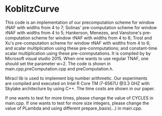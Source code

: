 # KoblitzCurve
This code is an implementation of our precomputation scheme for window $\tau$NAF with widths from 4 to 7; Solinas' pre-computation scheme for window $\tau$NAF with widths from 4 to 5; Hankerson, Menezes, and Vanstone's pre-computation scheme for window $\tau$NAF with widths from 4 to 6; Trost and Xu's pre-computation scheme for window $\tau$NAF with widths from 4 to 6;  and scalar multiplication using these pre-conmputations; and constant-time scalar multiplication using these pre-conmputations. It is compiled by by Microsoft visual studio 2015. 
When one wants to use regular TNAF, one should set the parameter w=2. 
The code is shown in main.cpp,preComputation.cpp and preComputation.h.


Miracl lib  is used to implement  big number arithmetic. Our experiments  
are compiled and executed on Intel R Core TM i7-6567U @3.3 GHZ with Skylake architecture by using C++. The time costs are shown in our paper.  

If one wants to test for more times, please change the value of CYCLES in main.cpp. If one wants to test for more size integers, please change the value of PLambda and using different prepare_basis(...) in main.cpp. 
